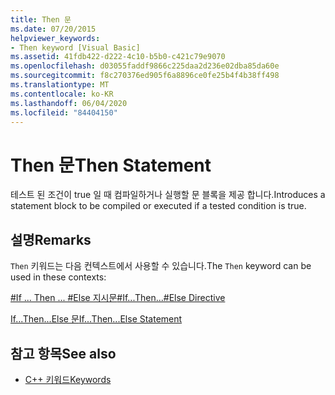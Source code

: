 ```yaml
---
title: Then 문
ms.date: 07/20/2015
helpviewer_keywords:
- Then keyword [Visual Basic]
ms.assetid: 41fdb422-d222-4c10-b5b0-c421c79e9070
ms.openlocfilehash: d03055faddf9866c225daa2d236e02dba85da60e
ms.sourcegitcommit: f8c270376ed905f6a8896ce0fe25b4f4b38ff498
ms.translationtype: MT
ms.contentlocale: ko-KR
ms.lasthandoff: 06/04/2020
ms.locfileid: "84404150"
---
```

# <a name="then-statement"></a><span data-ttu-id="7e2a0-102">Then 문</span><span class="sxs-lookup"><span data-stu-id="7e2a0-102">Then Statement</span></span>
<span data-ttu-id="7e2a0-103">테스트 된 조건이 true 일 때 컴파일하거나 실행할 문 블록을 제공 합니다.</span><span class="sxs-lookup"><span data-stu-id="7e2a0-103">Introduces a statement block to be compiled or executed if a tested condition is true.</span></span>  
  
## <a name="remarks"></a><span data-ttu-id="7e2a0-104">설명</span><span class="sxs-lookup"><span data-stu-id="7e2a0-104">Remarks</span></span>  
 <span data-ttu-id="7e2a0-105">`Then` 키워드는 다음 컨텍스트에서 사용할 수 있습니다.</span><span class="sxs-lookup"><span data-stu-id="7e2a0-105">The `Then` keyword can be used in these contexts:</span></span>  
  
 [<span data-ttu-id="7e2a0-106">#If ... Then ... #Else 지시문</span><span class="sxs-lookup"><span data-stu-id="7e2a0-106">#If...Then...#Else Directive</span></span>](../directives/if-then-else-directives.md)  
  
 [<span data-ttu-id="7e2a0-107">If...Then...Else 문</span><span class="sxs-lookup"><span data-stu-id="7e2a0-107">If...Then...Else Statement</span></span>](if-then-else-statement.md)  
  
## <a name="see-also"></a><span data-ttu-id="7e2a0-108">참고 항목</span><span class="sxs-lookup"><span data-stu-id="7e2a0-108">See also</span></span>

- [<span data-ttu-id="7e2a0-109">C++ 키워드</span><span class="sxs-lookup"><span data-stu-id="7e2a0-109">Keywords</span></span>](../keywords/index.md)
